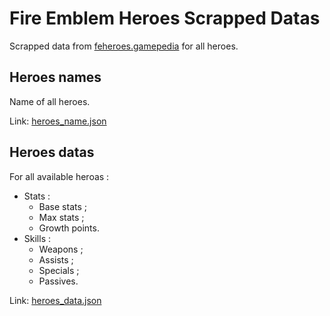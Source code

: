 # Fire Emblem Heroes Scrapped Datas

Scrapped data from [feheroes.gamepedia](https://feheroes.gamepedia.com) for all heroes.

## Heroes names

Name of all heroes.

Link: [heroes_name.json](https://github.com/RidazFluent/FireEmblemHeroesScrappedDatas/blob/master/heroes_name.json)

## Heroes datas

For all available heroas :
* Stats :
    * Base stats ;
    * Max stats ;
    * Growth points.
* Skills :
    * Weapons ;
    * Assists ;
    * Specials ;
    * Passives.

Link: [heroes_data.json](https://github.com/RidazFluent/FireEmblemHeroesScrappedDatas/blob/master/heroes_data.json)